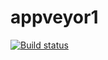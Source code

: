 # appveyor1

[![Build status](https://ci.appveyor.com/api/projects/status/as8p01787qv5tomw?svg=true)](https://ci.appveyor.com/project/powodok/appveyor1)
